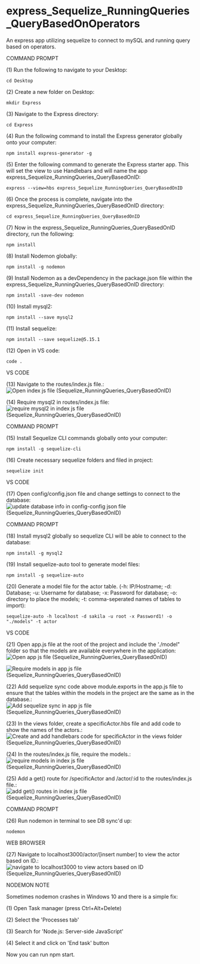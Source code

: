 # express_Sequelize_RunningQueries_QueryBasedOnOperators
An express app utilizing sequelize to connect to mySQL and running query based on operators.

COMMAND PROMPT

(1) Run the following to navigate to your Desktop: 

    cd Desktop

(2) Create a new folder on Desktop: 

    mkdir Express

(3) Navigate to the Express directory: 

    cd Express

(4) Run the following command to install the Express generator globally onto your computer: 

    npm install express-generator -g

(5) Enter the following command to generate the Express starter app. This will set the view to use Handlebars and will name the app express_Sequelize_RunningQueries_QueryBasedOnID: 

    express --view=hbs express_Sequelize_RunningQueries_QueryBasedOnID

(6) Once the process is complete, navigate into the express_Sequelize_RunningQueries_QueryBasedOnID directory: 

    cd express_Sequelize_RunningQueries_QueryBasedOnID

(7) Now in the express_Sequelize_RunningQueries_QueryBasedOnID directory, run the following: 

    npm install

(8) Install Nodemon globally: 

    npm install -g nodemon
    
(9) Install Nodemon as a devDependency in the package.json file within the express_Sequelize_RunningQueries_QueryBasedOnID directory:

    npm install -save-dev nodemon
    
(10) Install mysql2:

    npm install --save mysql2

(11) Install sequelize: 

    npm install --save sequelize@5.15.1

(12) Open in VS code:

    code . 


VS CODE

(13) Navigate to the routes/index.js file.: ![Open index js file (Sequelize_RunningQueries_QueryBasedOnID)](https://user-images.githubusercontent.com/35668707/69103754-3e6b0680-0a34-11ea-886e-6f6f4fac5662.JPG)

(14) Require mysql2 in routes/index.js file: ![require mysql2 in index js file (Sequelize_RunningQueries_QueryBasedOnID)](https://user-images.githubusercontent.com/35668707/69103790-5c386b80-0a34-11ea-99f8-1c176507ffb9.JPG)


COMMAND PROMPT

(15) Install Sequelize CLI commands globally onto your computer: 

    npm install -g sequelize-cli

(16) Create necessary sequelize folders and filed in project:

    sequelize init
    

VS CODE

(17) Open config/config.json file and change settings to connect to the database: ![update database info in config-config json file (Sequelize_RunningQueries_QueryBasedOnID)](https://user-images.githubusercontent.com/35668707/69103865-8be77380-0a34-11ea-9035-a6f475887898.JPG)


COMMAND PROMPT

(18) Install mysql2 globally so sequelize CLI will be able to connect to the database:

    npm install -g mysql2
    
(19) Install sequelize-auto tool to generate model files: 

    npm install -g sequelize-auto

(20) Generate a model file for the actor table. (-h: IP/Hostname; -d: Database; -u: Username for database; -x: Password for database; -o: directory to place the models; -t: comma-seperated names of tables to import):  

    sequelize-auto -h localhost -d sakila -u root -x Password1! -o "./models" -t actor
    
VS CODE

(21) Open app.js file at the root of the project and include the './model" folder so that the models are available everywhere in the application: ![Open app js file (Sequelize_RunningQueries_QueryBasedOnID)](https://user-images.githubusercontent.com/35668707/69103931-b6d1c780-0a34-11ea-9320-c246e9fb5eb6.JPG)

![Require models in app js file (Sequelize_RunningQueries_QueryBasedOnID)](https://user-images.githubusercontent.com/35668707/69103988-e97bc000-0a34-11ea-82fc-c26ecc852efb.JPG)

(22) Add sequelize sync code above module.exports in the app.js file to ensure that the tables within the models in the project are the same as in the database.: ![Add sequelize sync in app js file (Sequelize_RunningQueries_QueryBasedOnID)](https://user-images.githubusercontent.com/35668707/69104106-44151c00-0a35-11ea-94dc-3e5651104035.JPG)

(23) In the views folder, create a specificActor.hbs file and add code to show the names of the actors.: ![Create and add handlebars code for specificActor in the views folder (Sequelize_RunningQueries_QueryBasedOnID)](https://user-images.githubusercontent.com/35668707/69156556-96941e00-0ab1-11ea-9a7b-3f090eebe5c2.JPG)

(24) In the routes/index.js file, require the models.: ![require models in index js file (Sequelize_RunningQueries_QueryBasedOnID)](https://user-images.githubusercontent.com/35668707/69104415-21373780-0a36-11ea-9463-d184e33cd4f8.JPG)

(25) Add a get() route for /specificActor and /actor/:id to the routes/index.js file.: ![add get() routes in index js file (Sequelize_RunningQueries_QueryBasedOnID)](https://user-images.githubusercontent.com/35668707/69104203-92c2b600-0a35-11ea-87d4-23a520cb4d2c.JPG)


COMMAND PROMPT

(26) Run nodemon in terminal to see DB sync'd up: 

    nodemon

WEB BROWSER

(27) Navigate to localhost3000/actor/[insert number] to view the actor based on ID.: ![navigate to localhost3000 to view actors based on ID (Sequelize_RunningQueries_QueryBasedOnID)](https://user-images.githubusercontent.com/35668707/69156671-c4796280-0ab1-11ea-8cbd-e1a104ef2df7.JPG)


NODEMON NOTE

Sometimes nodemon crashes in Windows 10 and there is a simple fix:

(1) Open Task manager (press Ctrl+Alt+Delete)

(2) Select the 'Processes tab'

(3) Search for 'Node.js: Server-side JavaScript'

(4) Select it and click on 'End task' button

Now you can run npm start.


